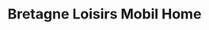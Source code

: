 ---
title: "Bretagne Loisirs Mobil Home"
url: /dinard/bretagne-loisirs-mobil-home/
shop: caravane
---